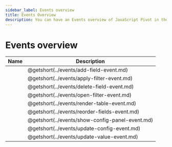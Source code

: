 ```yaml
---
sidebar_label: Events overview
title: Events Overview
description: You can have an Events overview of JavaScript Pivot in the documentation of the DHTMLX JavaScript Pivot library. Browse developer guides and API reference, try out code examples and live demos, and download a free 30-day evaluation version of DHTMLX Pivot.
---
```


# Events overview

| Name                                              | Description                                     |
| ------------------------------------------------- | ----------------------------------------------- |
| [](../events/add-field-event.md)                  | @getshort(../events/add-field-event.md)         |
| [](../events/apply-filter-event.md)               | @getshort(../events/apply-filter-event.md)      |
| [](../events/delete-field-event.md)               | @getshort(../events/delete-field-event.md)      |
| [](../events/open-filter-event.md)                | @getshort(../events/open-filter-event.md)       |
| [](../events/render-table-event.md)               | @getshort(../events/render-table-event.md)      |
| [](../events/reorder-fields-event.md)             | @getshort(../events/reorder-fields-event.md)    |
| [](../events/show-config-panel-event.md)          | @getshort(../events/show-config-panel-event.md) |
| [](../events/update-config-event.md)              | @getshort(../events/update-config-event.md)     |
| [](../events/update-value-event.md)               | @getshort(../events/update-value-event.md)      |
